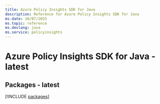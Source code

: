 ```yaml
---
title: Azure Policy Insights SDK for Java
description: Reference for Azure Policy Insights SDK for Java
ms.date: 10/07/2025
ms.topic: reference
ms.devlang: java
ms.service: policyinsights
---
```

# Azure Policy Insights SDK for Java - latest
## Packages - latest
[!INCLUDE [packages](policy-insights-index.md)]